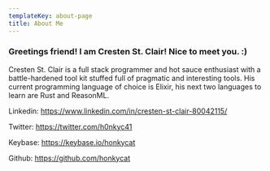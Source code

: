 ```yaml
---
templateKey: about-page
title: About Me
---
```

### Greetings friend! I am Cresten St. Clair! Nice to meet you. :)


Cresten St. Clair is a full stack programmer and hot sauce enthusiast with a battle-hardened tool kit stuffed full of pragmatic and interesting tools. His current programming language of choice is Elixir, his next two languages to learn are Rust and ReasonML.

Linkedin: https://www.linkedin.com/in/cresten-st-clair-80042115/

Twitter: https://twitter.com/h0nkyc41

Keybase: https://keybase.io/honkycat

Github: https://github.com/honkycat
